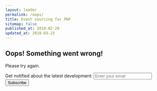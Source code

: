 ```yaml
---
layout: leader
permalink: /oops/
title: Event sourcing for PHP
sitemap: false
published_at: 2018-02-20
updated_at: 2018-03-23
---
```


## Oops! Something went wrong!

Please try again.

<form method="post" action="http://widgets.eventsauce.io/signup/">
    <label>Get notified about the latest development:</label>
    <input type="email" name="email" placeholder="Enter your email" /><button type="submit">Subscribe</button>
</form>
